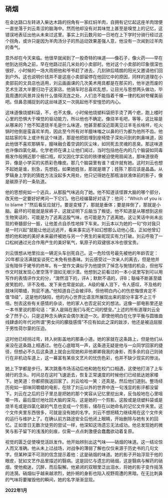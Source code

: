 ## 硝烟
在金达路口左转进入柴达木路的拐角有一家红焖羊肉，自拥有记忆起这座羊肉馆便一直坐落于刘云青涩的脑海中。然而他却没有对其味觉上甚至是嗅觉上的记忆，这错误地表征出他从未来过这里。事实上刘云数月如一日地在上下学时分骑行经过这个拐角，或许只是因为羊肉汤分子的热运动效果差强人意，他没有一次闻到过羊肉的香气。

意外却在今天来临。他很早就闻到了一股奇特的味道——像石子，像火药——早在他到达拐角之前，早在他路过前几米处的小卖部时。他对这个小卖部的印象很深也很好，小时候的一场大雨把他和爷爷赶了进去，几刻钟后晴朗的阳光又邀请他们回到户外。这也说明价钱并不是这座小卖部留停在他回忆中的原因，同样的道理在小卖部前的文具店也适用，刘云画画课的几次美术用具都是在那买的，他半途而废的艺术生涯大半要归功于这家店。他骑车时总喜欢乱想，让目光与思想两头做功，毕竟周遭的风景并没有什么值得流连之处，人们总不能指着千棵一律的松树夸耀美丽吧。但鼻息捕捉到的这丝味道又一次挑起他不安惶恐的内心。

这味道像烧塑料袋，不，也不太像。小时候他烧塑料袋把手烫了两个疤，跑上楼时心里的恐惧大于嗅觉的驱动能力，所以他也不确定。像烧羊毛吧，等等，这比喻是从哪来的？他不知道烧羊毛是什么味道，他甚至都没近距离见过羊毛长啥样，吃火锅时他倒是蛮喜欢羊肉，因此至今所有对羊膻味嗤之以鼻的行为都为他所不齿。他姑姑家的车上或许有这个味道，那是他把脸埋到座椅垫子深处问到的刺鼻味道，因此他很不喜欢那辆车，膻味融合着空调的灰尘味，如同死去灵魂的恶臭。那这味道也许像四氯化碳。化学老师在课上让他们闻过，当时包括他在内的几个脑袋如同毒瘾发作般拥近那个细口瓶，却又因化学实验的铁律被迫使用扇闻法，那味道很奇异，像是小学买的劣质彩色橡皮。那几个脑袋里有谁？或许就有她。这时刘云也想不起她是谁，别急，先想姓。如果她姓张，那就是珊了；姓陈？那应该是晶晶。从罗辑身上学到的猜姓方法没起多大用处，他只记得她在那瓶油状液体前的影子，像是碳原子的一条轨道。

他的思想宛如一个逃兵，从那股气味逃向了她。他不知道该怪罪大脑的哪个部分，改天他一定要好好拷问一下它们。他已经编纂好对话了：他问：“Which of you is to blame？”然后看反应就行。要是变矮了，那就是垂体；要是摔倒了，那就是小脑。最坏的可能就是尿裤子，这就证明下丘脑当了叛徒。他不知道是从哪想到这些生物笑话的，可能是为了逃离这股气味，也可能是为了逃离她。这让笑话中尚未出现的脊髓部分一振，让他差点自杀性地摔下车来。刘云本以为她的一句“你对我只是一时兴起”就能让他远远逃开，看来事实远不如幻想那么动他心弦，正如他曾幻想的他和她的美好未来最终被她与另一个男生的亲昵现实有力打破。刘云呼吸了一口松树通过光合作用产生的美好氧气，氧原子的双键很冰冷也很宝贵。

刘云很想从地里拉出一辆泥头车创死自己。这一危险信号最先被他的年龄否定：20年都没活满就妄谈死亡未免有些愚昧。刘云感受过一次亲人的离去，但是他并没有陪伴于姥爷的终年。有一堂作文课似乎为他提供了悼念与惋惜的机会，但他写作文时就发现心里空荡干涸如无垠沙漠。他想到之前看过的一本小说里写到可以用写作的表情评作文的分，“潸然泪下的，评A；默默不语的，评B；聒噪不断甚至嬉皮笑脸的，评不及格。发下来也常是如此，A级的催人泪下，令人感叹，不及格的就味同嚼蜡，狗屁不通。”他知道自己会被评B，但他明白内心的伤悲悔恨肯定不值“B级”，这是他的缺陷，他的内心世界比语言所展现出来的部分丰富不止三千倍。刨去这些有关感情的杂谈，他的家人也否定前文的想法。这像一部电影里还是一本书里说的那句话：“家人是隔在我们与死亡间的壁垒。”上述的所有道理刘云全全了然于心，只是这种念头确实会偶尔发迹一次。即使他明白在化学平衡与圆锥曲线肆虐的年代对所谓“男女间的朦胧感情”不应有如此之深的跋涉，他还是被迫屈服于男性荷尔蒙的压迫。

这时他已经拐过弯，转入树影盖地的那条小道。她的家就在这条路上，但是他们从来没在这条路上相遇过。他在心底暗骂一声，这条道无疑是他与一众同学回家的捷径，但想必不久后这条道上就会出现她和非他卿卿我我的身影，而多余的自己则骑行在非机动车道上，这一幕富有某些文艺片的忧伤色彩，也并不缺少现实的惨淡。

她上下学都是步行。某次跳蚤市场活动后他和她在校门口相遇，这使他打消了上车骑行的念头。时间总在这时飞速逝去，恢复正常速度的时候他们已经抵达她家楼下。她笑道：你都把我送回家了。刘云哈哈一笑：还真是。然后他们道别。整场经历宛如一部味同嚼蜡的电影，在除了刘云以外的世界中连一句浅显的影评都没留下。刘云在之后的日子里总是把她的那个笑容从记忆里挖出来，反刍般地在心里咀嚼一阵，最后糜烂地吐回大脑的深沟。这是她的一个剪影。这股或是烧塑料袋或是烧羊毛或是四氯化碳的气息也变成一个剪影，储存在以她命名的记忆文件夹里。这个文件夹里东西很多，可就是没有她的名字。刘云不想把精力继续用在这个文件夹的运行与维护上了。在确认前方路途安全后他闭上眼睛，开始删除与她有关的回忆。正如昔日无数次徒劳的尝试一样，他深知这场遗忘无法成功。他总发现她的微笑与影子留下的浅浅的刻痕，仅需一点点刺激便会蠢蠢欲动着复原。

视觉的匮乏促使嗅觉活跃发作。他开始辨别出这气味——硝烟的味道。这一结论惊人而又准确。他从未上过战场，对战争的薄弱了解也仅仅来源于历史书的几句文字。但某种深不可测的信念提示着他：这是硝烟的味道。她的影子开始浮现于他的眼皮，犹如文艺作品里描述的翳病。这是回忆与遗忘的硝烟，这是翳病与解药的硝烟，使他痴迷，沉醉，而后裂解。他紧闭的双眼里泛出泪水，将她的影子变作摇荡的涟漪。硝烟似乎越来越浓烈，她扑朔的身影也陷入视野周遭的黑暗。在无比刺鼻的气味将要摧毁他的瞬间，她的名字渐渐显现。

__2022年1月__